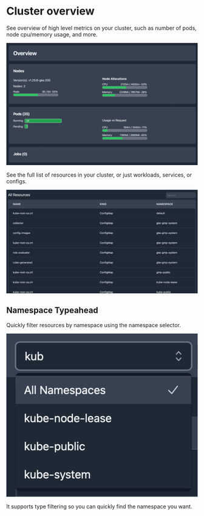 # Cluster overview

See overview of high level metrics on your cluster, such as number of pods, node cpu/memory usage, and more.

![Cluster Overview](./img/cluster-overview.png)

See the full list of resources in your cluster, or just workloads, services, or configs.

![All Resources](./img/all-resources.png)

## Namespace Typeahead

Quickly filter resources by namespace using the namespace selector.

![Namespace Typeahead](./img/namespace-selector.png)

It supports type filtering so you can quickly find the namespace you want.
